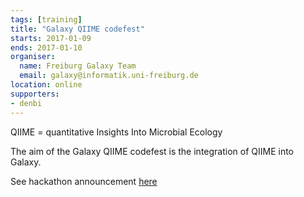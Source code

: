 ```yaml
---
tags: [training]
title: "Galaxy QIIME codefest"
starts: 2017-01-09
ends: 2017-01-10
organiser:
  name: Freiburg Galaxy Team
  email: galaxy@informatik.uni-freiburg.de
location: online
supporters:
- denbi
---
```


QIIME = quantitative Insights Into Microbial Ecology

The aim of the Galaxy QIIME codefest is the integration of QIIME into Galaxy.

See hackathon announcement [here](https://github.com/galaxyproject/tools-iuc/issues/1078)
